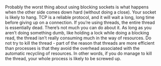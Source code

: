 Probably the worst thing about using blocking sockets is what happens when the other side comes down hard (without doing a close). Your socket is likely to hang. TCP is a reliable protocol, and it will wait a long, long time before giving up on a connection. If you’re using threads, the entire thread is essentially dead. There’s not much you can do about it. As long as you aren’t doing something dumb, like holding a lock while doing a blocking read, the thread isn’t really consuming much in the way of resources. Do not try to kill the thread - part of the reason that threads are more efficient than processes is that they avoid the overhead associated with the automatic recycling of resources. In other words, if you do manage to kill the thread, your whole process is likely to be screwed up.

